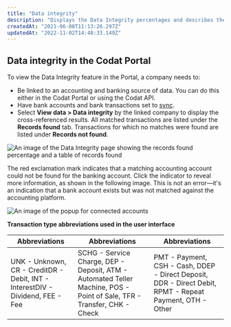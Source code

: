 ```yaml
---
title: "Data integrity"
description: "Displays the Data Integrity percentages and describes the records that were matched and not matched"
createdAt: "2021-06-08T11:13:26.297Z"
updatedAt: "2022-11-02T14:48:33.149Z"
---
```


## Data integrity in the Codat Portal

To view the Data Integrity feature in the Portal, a company needs to:

- Be linked to an accounting and banking source of data. You can do this either in the Codat Portal or using the Codat API.
- Have bank accounts and bank transactions set to [sync](/core-concepts/data-type-settings).
- Select **View data > Data integrity** by the linked company to display the cross-referenced results. All matched transactions are listed under the **Records found** tab. Transactions for which no matches were found are listed under **Records not found**.

![An image of the Data Integrity page showing the records found percentage and a table of records found](/img/old/3e145f8-DataIntegrity5.png)

The red exclamation mark indicates that a matching accounting account could not be found for the banking account. Click the indicator to reveal more information, as shown in the following image. This is not an error&mdash;it's an indication that a bank account exists but was not matched against the accounting platform.

![An image of the popup for connected accounts](/img/old/a52c29c-DataIntegrity6.png)

**Transaction type abbreviations used in the user interface**

|Abbreviations|Abbreviations|Abbreviations|
|----|----|----|
|UNK - Unknown, CR - CreditDR - Debit, INT - InterestDIV - Dividend, FEE - Fee|SCHG - Service Charge, DEP - Deposit, ATM - Automated Teller Machine, POS - Point of Sale, TFR - Transfer, CHK - Check|PMT - Payment, CSH - Cash, DDEP - Direct Deposit, DDR - Direct Debit, RPMT - Repeat Payment, OTH - Other|


